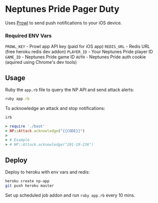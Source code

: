 # Neptunes Pride Pager Duty

Uses [Prowl](https://www.prowlapp.com/) to send push notifications to your iOS
device.

### Required ENV Vars

`PROWL_KEY` - Prowl app API key (paid for iOS app)
`REDIS_URL` - Redis URL (free heroku redis dev addon)
`PLAYER_ID` - Your Neptunes Pride player ID
`GAME_ID` - Neptunes Pride game ID
`AUTH` - Neptunes Pride auth cookie (aquired using Chrome's dev tools)

## Usage

Ruby the `app.rb` file to query the NP API and send attack alerts:

```ruby
ruby app.rb
```

To acknowledge an attack and stop notifications:

```ruby
irb

> require './boot'
> NP::Attack.acknowledge("{{CODE}}")
>
> # Example
> # NP::Attack.acknowledge("201-19-236")
```

## Deploy

Deploy to heroku with env vars and redis:

```bash
heroku create np-app
git push heroku master
```

Set up scheduled job addon and run `ruby app.rb` every 10 mins.

